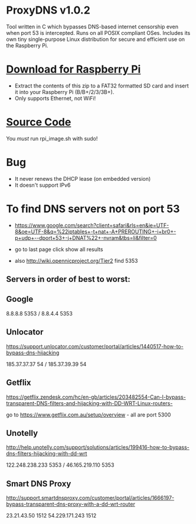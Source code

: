 ProxyDNS v1.0.2
===============
Tool written in C which bypasses DNS-based internet censorship even when port 53 is intercepted. Runs on all POSIX compliant OSes. Includes its own tiny single-purpose Linux distribution for secure and efficient use on the Raspberry Pi.

# [Download for Raspberry Pi](https://github.com/parrotgeek1/ProxyDNS/raw/master/rpi-release.zip)
* Extract the contents of this zip to a FAT32 formatted SD card and insert it into your Raspberry Pi (B/B+/2/3/3B+). 
* Only supports Ethernet, not WiFi!
# [Source Code](https://github.com/parrotgeek1/ProxyDNS)

You *must* run rpi_image.sh with sudo!

Bug
===

* It never renews the DHCP lease (on embedded version)
* It doesn't support IPv6

To find DNS servers not on port 53
==================================

* https://www.google.com/search?client=safari&rls=en&ie=UTF-8&oe=UTF-8&q=%22iptables+-t+nat+-A+PREROUTING+-i+br0+-p+udp+--dport+53+-j+DNAT%22+-nvram&tbs=li&filter=0

* go to last page click show all results

* also http://wiki.opennicproject.org/Tier2 find 5353

Servers in order of best to worst:
----------------------------------

Google
------

8.8.8.8 5353 / 8.8.4.4 5353

Unlocator
---------

https://support.unlocator.com/customer/portal/articles/1440517-how-to-bypass-dns-hijacking

185.37.37.37 54 / 185.37.39.39 54

Getflix
-------

https://getflix.zendesk.com/hc/en-gb/articles/203482554-Can-I-bypass-transparent-DNS-filters-and-hijacking-with-DD-WRT-Linux-routers-

go to https://www.getflix.com.au/setup/overview - all are port 5300

Unotelly
--------

http://help.unotelly.com/support/solutions/articles/199416-how-to-bypass-dns-filters-hijacking-with-dd-wrt

122.248.238.233 5353 / 46.165.219.110 5353

Smart DNS Proxy
---------------

http://support.smartdnsproxy.com/customer/portal/articles/1666197-bypass-transparent-dns-proxy-with-a-dd-wrt-router

23.21.43.50 1512
54.229.171.243 1512
